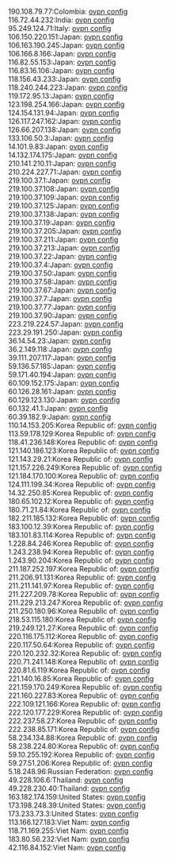190.108.79.77:Colombia: [ovpn config](vpn/190_108_79_77.ovpn)  
116.72.44.232:India: [ovpn config](vpn/116_72_44_232.ovpn)  
95.249.124.71:Italy: [ovpn config](vpn/95_249_124_71.ovpn)  
106.150.220.151:Japan: [ovpn config](vpn/106_150_220_151.ovpn)  
106.163.190.245:Japan: [ovpn config](vpn/106_163_190_245.ovpn)  
106.166.8.166:Japan: [ovpn config](vpn/106_166_8_166.ovpn)  
116.82.55.153:Japan: [ovpn config](vpn/116_82_55_153.ovpn)  
116.83.16.106:Japan: [ovpn config](vpn/116_83_16_106.ovpn)  
118.156.43.233:Japan: [ovpn config](vpn/118_156_43_233.ovpn)  
118.240.244.223:Japan: [ovpn config](vpn/118_240_244_223.ovpn)  
119.172.95.13:Japan: [ovpn config](vpn/119_172_95_13.ovpn)  
123.198.254.166:Japan: [ovpn config](vpn/123_198_254_166.ovpn)  
124.154.131.94:Japan: [ovpn config](vpn/124_154_131_94.ovpn)  
126.117.247.162:Japan: [ovpn config](vpn/126_117_247_162.ovpn)  
126.66.207.138:Japan: [ovpn config](vpn/126_66_207_138.ovpn)  
133.106.50.3:Japan: [ovpn config](vpn/133_106_50_3.ovpn)  
14.101.9.83:Japan: [ovpn config](vpn/14_101_9_83.ovpn)  
14.132.174.175:Japan: [ovpn config](vpn/14_132_174_175.ovpn)  
210.141.210.11:Japan: [ovpn config](vpn/210_141_210_11.ovpn)  
210.224.227.71:Japan: [ovpn config](vpn/210_224_227_71.ovpn)  
219.100.37.1:Japan: [ovpn config](vpn/219_100_37_1.ovpn)  
219.100.37.108:Japan: [ovpn config](vpn/219_100_37_108.ovpn)  
219.100.37.109:Japan: [ovpn config](vpn/219_100_37_109.ovpn)  
219.100.37.125:Japan: [ovpn config](vpn/219_100_37_125.ovpn)  
219.100.37.138:Japan: [ovpn config](vpn/219_100_37_138.ovpn)  
219.100.37.19:Japan: [ovpn config](vpn/219_100_37_19.ovpn)  
219.100.37.205:Japan: [ovpn config](vpn/219_100_37_205.ovpn)  
219.100.37.211:Japan: [ovpn config](vpn/219_100_37_211.ovpn)  
219.100.37.213:Japan: [ovpn config](vpn/219_100_37_213.ovpn)  
219.100.37.22:Japan: [ovpn config](vpn/219_100_37_22.ovpn)  
219.100.37.4:Japan: [ovpn config](vpn/219_100_37_4.ovpn)  
219.100.37.50:Japan: [ovpn config](vpn/219_100_37_50.ovpn)  
219.100.37.58:Japan: [ovpn config](vpn/219_100_37_58.ovpn)  
219.100.37.67:Japan: [ovpn config](vpn/219_100_37_67.ovpn)  
219.100.37.7:Japan: [ovpn config](vpn/219_100_37_7.ovpn)  
219.100.37.77:Japan: [ovpn config](vpn/219_100_37_77.ovpn)  
219.100.37.90:Japan: [ovpn config](vpn/219_100_37_90.ovpn)  
223.219.224.57:Japan: [ovpn config](vpn/223_219_224_57.ovpn)  
223.29.191.250:Japan: [ovpn config](vpn/223_29_191_250.ovpn)  
36.14.54.23:Japan: [ovpn config](vpn/36_14_54_23.ovpn)  
36.2.149.118:Japan: [ovpn config](vpn/36_2_149_118.ovpn)  
39.111.207.117:Japan: [ovpn config](vpn/39_111_207_117.ovpn)  
59.136.57.185:Japan: [ovpn config](vpn/59_136_57_185.ovpn)  
59.171.40.194:Japan: [ovpn config](vpn/59_171_40_194.ovpn)  
60.109.152.175:Japan: [ovpn config](vpn/60_109_152_175.ovpn)  
60.126.28.161:Japan: [ovpn config](vpn/60_126_28_161.ovpn)  
60.129.123.130:Japan: [ovpn config](vpn/60_129_123_130.ovpn)  
60.132.41.1:Japan: [ovpn config](vpn/60_132_41_1.ovpn)  
60.39.182.9:Japan: [ovpn config](vpn/60_39_182_9.ovpn)  
110.14.153.205:Korea Republic of: [ovpn config](vpn/110_14_153_205.ovpn)  
113.59.178.129:Korea Republic of: [ovpn config](vpn/113_59_178_129.ovpn)  
118.41.236.148:Korea Republic of: [ovpn config](vpn/118_41_236_148.ovpn)  
121.140.186.123:Korea Republic of: [ovpn config](vpn/121_140_186_123.ovpn)  
121.143.29.21:Korea Republic of: [ovpn config](vpn/121_143_29_21.ovpn)  
121.157.226.249:Korea Republic of: [ovpn config](vpn/121_157_226_249.ovpn)  
121.184.170.100:Korea Republic of: [ovpn config](vpn/121_184_170_100.ovpn)  
124.111.199.34:Korea Republic of: [ovpn config](vpn/124_111_199_34.ovpn)  
14.32.250.85:Korea Republic of: [ovpn config](vpn/14_32_250_85.ovpn)  
180.65.102.12:Korea Republic of: [ovpn config](vpn/180_65_102_12.ovpn)  
180.71.21.84:Korea Republic of: [ovpn config](vpn/180_71_21_84.ovpn)  
182.211.185.132:Korea Republic of: [ovpn config](vpn/182_211_185_132.ovpn)  
183.100.12.39:Korea Republic of: [ovpn config](vpn/183_100_12_39.ovpn)  
183.101.83.114:Korea Republic of: [ovpn config](vpn/183_101_83_114.ovpn)  
1.228.84.246:Korea Republic of: [ovpn config](vpn/1_228_84_246.ovpn)  
1.243.238.94:Korea Republic of: [ovpn config](vpn/1_243_238_94.ovpn)  
1.243.90.204:Korea Republic of: [ovpn config](vpn/1_243_90_204.ovpn)  
211.187.252.197:Korea Republic of: [ovpn config](vpn/211_187_252_197.ovpn)  
211.206.91.131:Korea Republic of: [ovpn config](vpn/211_206_91_131.ovpn)  
211.211.141.97:Korea Republic of: [ovpn config](vpn/211_211_141_97.ovpn)  
211.227.209.78:Korea Republic of: [ovpn config](vpn/211_227_209_78.ovpn)  
211.229.213.247:Korea Republic of: [ovpn config](vpn/211_229_213_247.ovpn)  
211.250.180.96:Korea Republic of: [ovpn config](vpn/211_250_180_96.ovpn)  
218.53.115.180:Korea Republic of: [ovpn config](vpn/218_53_115_180.ovpn)  
219.249.121.27:Korea Republic of: [ovpn config](vpn/219_249_121_27.ovpn)  
220.116.175.112:Korea Republic of: [ovpn config](vpn/220_116_175_112.ovpn)  
220.117.50.64:Korea Republic of: [ovpn config](vpn/220_117_50_64.ovpn)  
220.120.232.32:Korea Republic of: [ovpn config](vpn/220_120_232_32.ovpn)  
220.71.241.148:Korea Republic of: [ovpn config](vpn/220_71_241_148.ovpn)  
220.81.6.119:Korea Republic of: [ovpn config](vpn/220_81_6_119.ovpn)  
221.140.16.85:Korea Republic of: [ovpn config](vpn/221_140_16_85.ovpn)  
221.159.170.249:Korea Republic of: [ovpn config](vpn/221_159_170_249.ovpn)  
221.160.227.83:Korea Republic of: [ovpn config](vpn/221_160_227_83.ovpn)  
222.109.121.166:Korea Republic of: [ovpn config](vpn/222_109_121_166.ovpn)  
222.120.177.229:Korea Republic of: [ovpn config](vpn/222_120_177_229.ovpn)  
222.237.58.27:Korea Republic of: [ovpn config](vpn/222_237_58_27.ovpn)  
222.238.85.171:Korea Republic of: [ovpn config](vpn/222_238_85_171.ovpn)  
58.234.134.88:Korea Republic of: [ovpn config](vpn/58_234_134_88.ovpn)  
58.238.224.80:Korea Republic of: [ovpn config](vpn/58_238_224_80.ovpn)  
59.10.255.192:Korea Republic of: [ovpn config](vpn/59_10_255_192.ovpn)  
59.27.51.206:Korea Republic of: [ovpn config](vpn/59_27_51_206.ovpn)  
5.18.248.96:Russian Federation: [ovpn config](vpn/5_18_248_96.ovpn)  
49.228.106.6:Thailand: [ovpn config](vpn/49_228_106_6.ovpn)  
49.228.230.40:Thailand: [ovpn config](vpn/49_228_230_40.ovpn)  
163.182.174.159:United States: [ovpn config](vpn/163_182_174_159.ovpn)  
173.198.248.39:United States: [ovpn config](vpn/173_198_248_39.ovpn)  
173.233.73.3:United States: [ovpn config](vpn/173_233_73_3.ovpn)  
113.166.127.183:Viet Nam: [ovpn config](vpn/113_166_127_183.ovpn)  
118.71.169.255:Viet Nam: [ovpn config](vpn/118_71_169_255.ovpn)  
183.80.56.232:Viet Nam: [ovpn config](vpn/183_80_56_232.ovpn)  
42.116.84.152:Viet Nam: [ovpn config](vpn/42_116_84_152.ovpn)  
